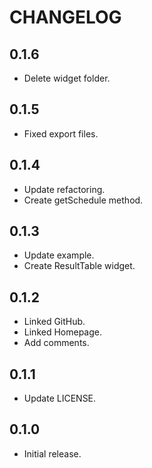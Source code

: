 # CHANGELOG

## 0.1.6
* Delete widget folder.

## 0.1.5
* Fixed export files.

## 0.1.4
* Update refactoring.
* Create getSchedule method.

## 0.1.3
* Update example.
* Create ResultTable widget.

## 0.1.2
* Linked GitHub.
* Linked Homepage.
* Add comments.

## 0.1.1
* Update LICENSE. 

## 0.1.0
* Initial release.

